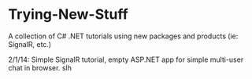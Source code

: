 Trying-New-Stuff
================

A collection of C# .NET tutorials using new packages and products (ie: SignalR, etc.)


2/1/14:  Simple SignalR tutorial, empty ASP.NET app for simple multi-user chat in browser.  slh
